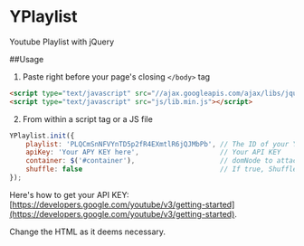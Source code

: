 YPlaylist
=================

Youtube Playlist with jQuery

##Usage

1. Paste right before your page's closing `</body>` tag
```html
<script type="text/javascript" src="//ajax.googleapis.com/ajax/libs/jquery/2.0.3/jquery.min.js"></script>
<script type="text/javascript" src="js/lib.min.js"></script>
```

2. From within a script tag or a JS file
```javascript
YPlaylist.init({
    playlist: 'PLQCmSnNFVYnTD5p2fR4EXmtlR6jQJMbPb', // The ID of your Youtube Playlist
    apiKey: 'Your APY KEY here',                    // Your API KEY
    container: $('#container'),                     // domNode to attach to
    shuffle: false                                  // If true, Shuffle the playlist, default false
});
```

Here's how to get your API KEY: [https://developers.google.com/youtube/v3/getting-started](https://developers.google.com/youtube/v3/getting-started).

Change the HTML as it deems necessary.
